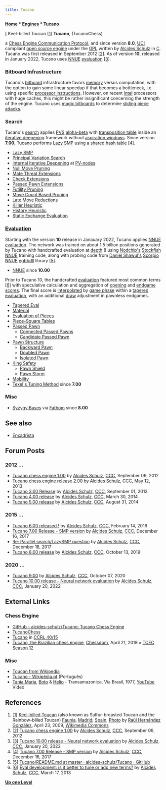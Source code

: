 ```yaml
---
title: Tucano
---
```

**[Home](Home "Home") \* [Engines](Engines "Engines") \* Tucano**



[ Keel-billed Toucan <a id="cite-note-1" href="#cite-ref-1">[1]</a>
**Tucano**, (TucanoChess)  

a [Chess Engine Communication Protocol](Chess_Engine_Communication_Protocol "Chess Engine Communication Protocol"), and since version **8.0**, [UCI](UCI "UCI") compliant [open source engine](Category:Open_Source "Category:Open Source") under the [GPL](Free_Software_Foundation#GPL "Free Software Foundation") written by [Alcides Schulz](Alcides_Schulz "Alcides Schulz") in [C](C "C"). Tucano was first released in September 2012 <a id="cite-note-2" href="#cite-ref-2">[2]</a>. As of version **10**, released in January 2022, Tucano uses [NNUE](NNUE "NNUE") [evaluation](Evaluation "Evaluation") <a id="cite-note-3" href="#cite-ref-3">[3]</a>.



### Bitboard Infrastructure


Tucano's [bitboard](Bitboards "Bitboards") infrastructure favors [memory](Memory "Memory") versus computation, with the option to gain some linear speedup if that becomes a bottleneck, i.e. using specific [processor instructions](BitScan#bsfbsr "BitScan"). 
However, on recent [Intel](Intel "Intel") processors with huge caches, this might be rather insignificant concerning the strength of the engine.
Tucano uses [magic bitboards](Magic_Bitboards "Magic Bitboards") to determine [sliding piece attacks](Sliding_Piece_Attacks "Sliding Piece Attacks").



### Search


Tucano's [search](Search "Search") applies [PVS](Principal_Variation_Search "Principal Variation Search") [alpha-beta](Alpha-Beta "Alpha-Beta") with [transposition table](Transposition_Table "Transposition Table") inside an [iterative deepening](Iterative_Deepening "Iterative Deepening") framework without [aspiration windows](Aspiration_Windows "Aspiration Windows"). 
Since version **7.00**, Tucano performs [Lazy SMP](Lazy_SMP "Lazy SMP") using a [shared hash table](Shared_Hash_Table "Shared Hash Table") <a id="cite-note-4" href="#cite-ref-4">[4]</a>.



* [Lazy SMP](Lazy_SMP "Lazy SMP")
* [Principal Variation Search](Principal_Variation_Search "Principal Variation Search")
* [Internal Iterative Deepening](Internal_Iterative_Deepening "Internal Iterative Deepening") at [PV-nodes](Node_Types#pv-node "Node Types")
* [Null Move Pruning](Null_Move_Pruning "Null Move Pruning")
* [Mate Threat Extensions](Mate_Threat_Extensions "Mate Threat Extensions")
* [Check Extensions](Check_Extensions "Check Extensions")
* [Passed Pawn Extensions](Passed_Pawn_Extensions "Passed Pawn Extensions")
* [Futility Pruning](Futility_Pruning "Futility Pruning")
* [Move Count Based Pruning](Futility_Pruning#MoveCountBasedPruning "Futility Pruning")
* [Late Move Reductions](Late_Move_Reductions "Late Move Reductions")
* [Killer Heuristic](Killer_Heuristic "Killer Heuristic")
* [History Heuristic](History_Heuristic "History Heuristic")
* [Static Exchange Evaluation](Static_Exchange_Evaluation "Static Exchange Evaluation")


### [Evaluation](Evaluation "Evaluation")


Starting with the version **10** release in Janauary 2022, Tucano applies [NNUE](NNUE "NNUE") [evaluation](Evaluation "Evaluation"). The network was trained on about 1.5 billion positions generated by Tucano with handcrafted evaluation at [depth](Depth "Depth") 8 using [Nodchip's](Hisayori_Noda "Hisayori Noda") [Stockfish NNUE](Stockfish_NNUE "Stockfish NNUE") training code, along with probing code from [Daniel Shawul's](Daniel_Shawul "Daniel Shawul") [Scorpio NNUE](Scorpio#ScorpioNNUE "Scorpio") [egbbdll](Scorpio#Bitbases "Scorpio") library <a id="cite-note-5" href="#cite-ref-5">[5]</a>. 



* [NNUE](NNUE "NNUE") since **10.00**


Prior to Tucano 10, the handcrafted [evaluation](Evaluation "Evaluation") featured most common terms <a id="cite-note-6" href="#cite-ref-6">[6]</a> with speculative calculation and aggregation of [opening](Opening "Opening") and [endgame](Endgame "Endgame") [scores](Score "Score"). The final score is [interpolated](https://en.wikipedia.org/wiki/Interpolation) by [game phase](Game_Phases "Game Phases") within a [tapered evaluation](Tapered_Eval "Tapered Eval"), with an additional [draw](Draw "Draw") adjustment in pawnless endgames.



* [Tapered Eval](Tapered_Eval "Tapered Eval")
* [Material](Material "Material")
* [Evaluation of Pieces](Evaluation_of_Pieces "Evaluation of Pieces")
* [Piece-Square Tables](Piece-Square_Tables "Piece-Square Tables")
* [Passed Pawn](Passed_Pawn "Passed Pawn")
	+ [Connected Passed Pawns](Connected_Passed_Pawns "Connected Passed Pawns")
	+ [Candidate Passed Pawn](Candidate_Passed_Pawn "Candidate Passed Pawn")
* [Pawn Structure](Pawn_Structure "Pawn Structure")
	+ [Backward Pawn](Backward_Pawn "Backward Pawn")
	+ [Doubled Pawn](Doubled_Pawn "Doubled Pawn")
	+ [Isolated Pawn](Isolated_Pawn "Isolated Pawn")
* [King Safety](King_Safety "King Safety")
	+ [Pawn Shield](King_Safety#PawnShield "King Safety")
	+ [Pawn Storm](King_Safety#PawnStorm "King Safety")
* [Mobility](Mobility "Mobility")
* [Texel's Tuning Method](Texel%27s_Tuning_Method "Texel's Tuning Method") since **7.00**


### Misc


* [Syzygy Bases](Syzygy_Bases "Syzygy Bases") via [Fathom](Syzygy_Bases#Fathom "Syzygy Bases") since **8.00**


## See also


* [Enxadrista](index.php?title=Enxadrista&action=edit&redlink=1 "Enxadrista (page does not exist)")


## Forum Posts


### 2012 ...


* [Tucano chess engine 1.00](http://www.talkchess.com/forum/viewtopic.php?t=45066) by [Alcides Schulz](Alcides_Schulz "Alcides Schulz"), [CCC](CCC "CCC"), September 09, 2012
* [Tucano chess engine release 2.00](http://www.talkchess.com/forum/viewtopic.php?t=47967) by [Alcides Schulz](Alcides_Schulz "Alcides Schulz"), [CCC](CCC "CCC"), May 12, 2013
* [Tucano 3.00 Release](http://www.talkchess.com/forum/viewtopic.php?t=49201) by [Alcides Schulz](Alcides_Schulz "Alcides Schulz"), [CCC](CCC "CCC"), September 01, 2013
* [Tucano 4.00 release](http://www.talkchess.com/forum/viewtopic.php?t=51803) by [Alcides Schulz](Alcides_Schulz "Alcides Schulz"), [CCC](CCC "CCC"), March 30, 2014
* [Tucano 5.00 release](http://www.talkchess.com/forum/viewtopic.php?t=53510) by [Alcides Schulz](Alcides_Schulz "Alcides Schulz"), [CCC](CCC "CCC"), August 31, 2014


### 2015 ...


* [Tucano 6.00 released !](http://www.talkchess.com/forum/viewtopic.php?t=59243) by [Alcides Schulz](Alcides_Schulz "Alcides Schulz"), [CCC](CCC "CCC"), February 14, 2016
* [Tucano 7.00 Release - SMP version](http://www.talkchess.com/forum/viewtopic.php?t=66027) by [Alcides Schulz](Alcides_Schulz "Alcides Schulz"), [CCC](CCC "CCC"), December 16, 2017
* [Re: Parallel search/LazySMP question](http://www.talkchess.com/forum3/viewtopic.php?f=7&t=66044&start=7) by [Alcides Schulz](Alcides_Schulz "Alcides Schulz"), [CCC](CCC "CCC"), December 18, 2017
* [Tucano 8.00 release](http://www.talkchess.com/forum3/viewtopic.php?f=2&t=72075) by [Alcides Schulz](Alcides_Schulz "Alcides Schulz"), [CCC](CCC "CCC"), October 13, 2019


### 2020 ...


* [Tucano 9.00](http://www.talkchess.com/forum3/viewtopic.php?f=2&t=75317) by [Alcides Schulz](Alcides_Schulz "Alcides Schulz"), [CCC](CCC "CCC"), October 07, 2020
* [Tucano 10.00 release - Neural network evaluation](https://www.talkchess.com/forum3/viewtopic.php?f=2&t=79172) by [Alcides Schulz](Alcides_Schulz "Alcides Schulz"), [CCC](CCC "CCC"), January 20, 2022


## External Links


### Chess Engine


* [GitHub - alcides-schulz/Tucano: Tucano Chess Engine](https://github.com/alcides-schulz/Tucano)
* [TucanoChess](https://sites.google.com/site/tucanochess/)
* [Tucano](http://ccrl.chessdom.com/ccrl/4040/cgi/compare_engines.cgi?family=Tucano&print=Rating+list&print=Results+table&print=LOS+table&print=Ponder+hit+table&print=Eval+difference+table&print=Comopp+gamenum+table&print=Overlap+table&print=Score+with+common+opponents) in [CCRL 40/15](CCRL "CCRL")
* [Tucano, the Brazilian chess engine](http://www.chessdom.com/tucano-the-brazilian-chess-engine/), [Chessdom](index.php?title=Chessdom&action=edit&redlink=1 "Chessdom (page does not exist)"), April 21, 2018 » [TCEC Season 12](TCEC_Season_12 "TCEC Season 12")


### Misc


* [Toucan from Wikipedia](https://en.wikipedia.org/wiki/Toucan)
* [Tucano - Wikipédia.pt](https://pt.wikipedia.org/wiki/Tucano) (Português)
* [Tania Maria](Category:Tania_Maria "Category:Tania Maria"), [Boto](https://www.discogs.com/artist/1070601-Boto) & [Helio](https://www.discogs.com/artist/1804742-Helio-3) - Transamazonica, Via Brasil, 1977, [YouTube](https://en.wikipedia.org/wiki/YouTube) Video


 
## References


1. <a id="cite-ref-1" href="#cite-note-1">[1]</a> [Keel-billed Toucan](https://en.wikipedia.org/wiki/Keel-billed_Toucan) (also known as Sulfur-breasted Toucan and the Rainbow-billed Toucan) [Faunia](https://en.wikipedia.org/wiki/Faunia), [Madrid](https://en.wikipedia.org/wiki/Madrid), [Spain](https://en.wikipedia.org/wiki/Spain), [Photo](https://commons.wikimedia.org/wiki/File:Ramphastos_sulfuratus_-Spain_-Zoo_-upper_body-8a.jpg) by [Raúl Hernández González](https://www.flickr.com/photos/24175071@N00), April 23, 2009, [Wikimedia Commons](https://en.wikipedia.org/wiki/Wikimedia_Commons)
2. <a id="cite-ref-2" href="#cite-note-2">[2]</a> [Tucano chess engine 1.00](http://www.talkchess.com/forum/viewtopic.php?t=45066) by [Alcides Schulz](Alcides_Schulz "Alcides Schulz"), [CCC](CCC "CCC"), September 09, 2012
3. <a id="cite-ref-3" href="#cite-note-3">[3]</a> [Tucano 10.00 release - Neural network evaluation](https://www.talkchess.com/forum3/viewtopic.php?f=2&t=79172) by [Alcides Schulz](Alcides_Schulz "Alcides Schulz"), [CCC](CCC "CCC"), January 20, 2022
4. <a id="cite-ref-4" href="#cite-note-4">[4]</a> [Tucano 7.00 Release - SMP version](http://www.talkchess.com/forum/viewtopic.php?t=66027) by [Alcides Schulz](Alcides_Schulz "Alcides Schulz"), [CCC](CCC "CCC"), December 16, 2017
5. <a id="cite-ref-5" href="#cite-note-5">[5]</a> [Tucano/README.md at master · alcides-schulz/Tucano · GitHub](https://github.com/alcides-schulz/Tucano/blob/master/README.md)
6. <a id="cite-ref-6" href="#cite-note-6">[6]</a> [Eval development: is it better to tune or add new terms?](http://www.talkchess.com/forum/viewtopic.php?t=47532) by [Alcides Schulz](Alcides_Schulz "Alcides Schulz"), [CCC](CCC "CCC"), March 17, 2013

**[Up one Level](Engines "Engines")**







 
